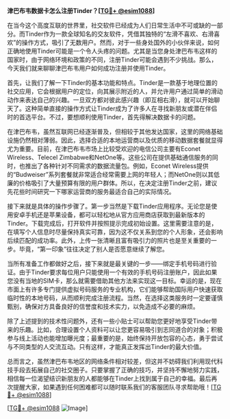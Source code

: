 **津巴布韦数据卡怎么注册Tinder？[[TG💪+ @esim1088](https://t.me/s/esim1088)]**

在当今这个高度互联的世界里，社交软件已经成为人们日常生活中不可或缺的一部分。而Tinder作为一款全球知名的交友软件，凭借其独特的“左滑不喜欢、右滑喜欢”的操作方式，吸引了无数用户。然而，对于一些身处国外的小伙伴来说，如何正确地使用Tinder可能是一个令人头疼的问题。尤其是当您身处津巴布韦这样的国家时，由于网络环境和政策的不同，注册Tinder可能会遇到不少挑战。那么，今天我们就来聊聊津巴布韦用户如何成功注册并使用Tinder。

首先，让我们了解一下Tinder的基本功能和特点。Tinder是一款基于地理位置的社交应用，它会根据用户的定位，向其展示附近的人，并允许用户通过简单的滑动动作来表达自己的兴趣。一旦双方都对彼此感兴趣（即互相右滑），就可以开始聊天了。这种简单直接的操作方式让Tinder成为了许多人在寻找新朋友或潜在伴侣时的首选平台。不过，要想顺利使用Tinder，首先得解决数据卡的问题。

在津巴布韦，虽然互联网已经逐渐普及，但相较于其他发达国家，这里的网络基础设施仍然相对薄弱。因此，选择合适的本地运营商以及优质的移动数据套餐就显得尤为重要。目前，在津巴布韦市场上比较受欢迎的电信公司主要有Econet Wireless、Telecel Zimbabwe和NetOne等。这些公司在提供基础通信服务的同时，也推出了各种针对不同需求的数据流量包。例如，Econet Wireless提供的“Budweiser”系列套餐就非常适合经常需要上网的年轻人；而NetOne则以其低廉的价格吸引了大量预算有限的用户群体。所以，在决定注册Tinder之前，建议先花些时间研究一下哪家运营商的服务最适合自己的实际情况。

接下来就是具体的操作步骤了。第一步当然是下载Tinder应用程序。无论您是使用安卓手机还是苹果设备，都可以轻松地从官方应用商店获取到最新版本的Tinder。下载完成后，打开软件并按照提示完成初始设置。这里需要注意的是，在填写个人信息时尽量保持真实可靠，因为这不仅关系到您的个人形象，还会影响后续匹配的成功率。此外，上传一张清晰且富有吸引力的照片也是至关重要的一步。毕竟，“第一印象”往往决定了别人是否愿意继续了解您。

当所有准备工作都做好之后，接下来就是最关键的一步——绑定手机号码进行验证。由于Tinder要求每位用户只能使用一个有效的手机号码注册账户，因此如果您没有当地的SIM卡，那么就需要借助其他方法来实现这一目标。幸运的是，现在市面上有许多专门提供虚拟号码服务的专业机构，它们能够帮助国际用户快速获取临时性的本地号码，从而顺利完成注册流程。当然，在选择这类服务时一定要谨慎甄别，确保对方具备良好的信誉度和技术实力，以免造成不必要的麻烦。

除了上述提到的技术性问题外，还有一些小贴士可以帮助您更好地享受Tinder带来的乐趣。比如，合理设置个人资料可以让您更容易吸引到志同道合的对象；积极参与线上活动也能增加曝光度；最重要的是，始终保持开放包容的心态，勇于尝试与不同类型的人交流互动。只有这样，才能真正发挥出Tinder的最大价值。

总而言之，虽然津巴布韦地区的网络条件相对较差，但这并不妨碍我们利用现代科技手段去拓展自己的社交圈子。只要掌握了正确的技巧，并坚持不懈地努力实践，相信每一位渴望结识新朋友的人都能够在Tinder上找到属于自己的幸福。最后再次提醒大家，如果遇到任何困难都可以随时联系我们的客服团队寻求帮助哦！[[TG💪+ @esim1088](https://t.me/s/esim1088)]

[[TG💪+ @esim1088](https://t.me/s/esim1088) ![Image](https://i.postimg.cc/4NQfJmqS/Snipaste-2025-05-13-00-14-12.png)]